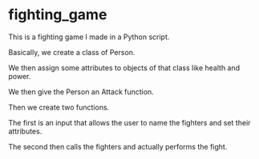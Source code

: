 # fighting_game

This is a fighting game I made in a Python script.

Basically, we create a class of Person.

We then assign some attributes to objects of that class like health and power.

We then give the Person an Attack function.

Then we create two functions.

The first is an input that allows the user to name the fighters and set their attributes.

The second then calls the fighters and actually performs the fight.

